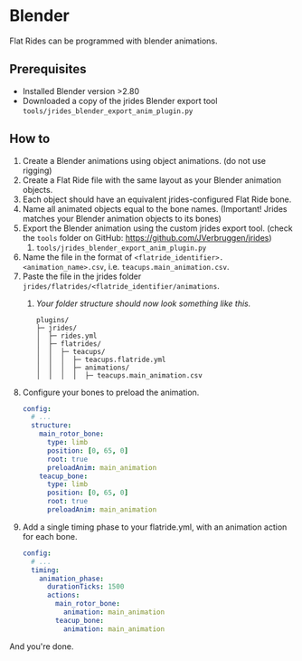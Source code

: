 # Blender

Flat Rides can be programmed with blender animations.

## Prerequisites
- Installed Blender version >2.80
- Downloaded a copy of the jrides Blender export tool `tools/jrides_blender_export_anim_plugin.py`

## How to

1. Create a Blender animations using object animations. (do not use rigging)
2. Create a Flat Ride file with the same layout as your Blender animation objects.
3. Each object should have an equivalent jrides-configured Flat Ride bone.
4. Name all animated objects equal to the bone names. (Important! Jrides matches your Blender animation objects to its bones)
5. Export the Blender animation using the custom jrides export tool. (check the `tools` folder on GitHub: https://github.com/JVerbruggen/jrides)
   1. `tools/jrides_blender_export_anim_plugin.py`
6. Name the file in the format of `<flatride_identifier>.<animation_name>.csv`, i.e. `teacups.main_animation.csv`.
7. Paste the file in the jrides folder `jrides/flatrides/<flatride_identifier/animations`.
   1. *Your folder structure should now look something like this.*
   
      ```
      plugins/
      ├─ jrides/
      │  ├─ rides.yml
      │  ├─ flatrides/
      │  │  ├─ teacups/
      │  │  │  ├─ teacups.flatride.yml
      │  │  │  ├─ animations/
      │  │  │  │  ├─ teacups.main_animation.csv
      ```
8. Configure your bones to preload the animation.
    ```yml
    config:
      # ...
      structure:
        main_rotor_bone:
          type: limb
          position: [0, 65, 0]
          root: true
          preloadAnim: main_animation
        teacup_bone:
          type: limb
          position: [0, 65, 0]
          root: true
          preloadAnim: main_animation
    ```
9. Add a single timing phase to your flatride.yml, with an animation action for each bone.
    ```yml
    config:
      # ...
      timing:
        animation_phase:
          durationTicks: 1500
          actions:
            main_rotor_bone:
              animation: main_animation
            teacup_bone:
              animation: main_animation
    ```

And you're done.